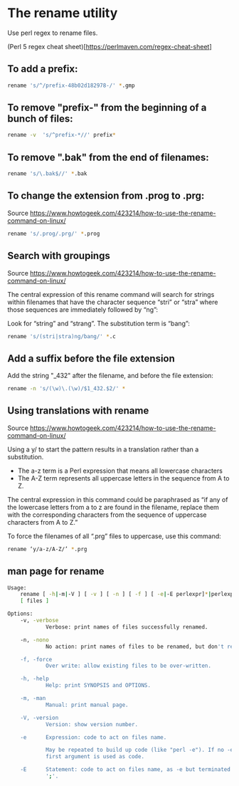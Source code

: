 # The rename utility

Use perl regex to rename files.

(Perl 5 regex cheat sheet)[https://perlmaven.com/regex-cheat-sheet]

## To add a prefix:

```bash
rename 's/^/prefix-48b02d182978-/' *.gmp
```

## To remove "prefix-" from the beginning of a bunch of files:

```bash
rename -v  's/^prefix-*//' prefix*
```

## To remove ".bak" from the end of filenames:

```bash
rename 's/\.bak$//' *.bak
```

## To change the extension from .prog to .prg:

Source https://www.howtogeek.com/423214/how-to-use-the-rename-command-on-linux/

```bash
rename 's/.prog/.prg/' *.prog
```

## Search with groupings

Source https://www.howtogeek.com/423214/how-to-use-the-rename-command-on-linux/

The central expression of this rename command will search for strings within filenames that have the character sequence “stri” or “stra” where those sequences are immediately followed by “ng”:

Look for “string” and “strang”. The substitution term is “bang”:

```bash
rename 's/(stri|stra)ng/bang/' *.c
```

## Add a suffix before the file extension

Add the string "_432" after the filename, and before the file extension:

```bash
rename -n 's/(\w)\.(\w)/$1_432.$2/' *
```

## Using translations with rename

Source https://www.howtogeek.com/423214/how-to-use-the-rename-command-on-linux/

Using a y/ to start the pattern results in a translation rather than a substitution.

- The a-z term is a Perl expression that means all lowercase characters
- The A-Z term represents all uppercase letters in the sequence from A to Z.

The central expression in this command could be paraphrased as “if any of the lowercase
letters from a to z are found in  the filename, replace them with the corresponding
characters from the sequence of uppercase characters from A to Z.”

To force the filenames of all “.prg” files to uppercase, use this command:

```bash
rename ‘y/a-z/A-Z/’ *.prg
```

## man page for rename

```bash
Usage:
    rename [ -h|-m|-V ] [ -v ] [ -n ] [ -f ] [ -e|-E perlexpr]*|perlexpr
    [ files ]

Options:
    -v, -verbose
            Verbose: print names of files successfully renamed.

    -n, -nono
            No action: print names of files to be renamed, but don't rename.

    -f, -force
            Over write: allow existing files to be over-written.

    -h, -help
            Help: print SYNOPSIS and OPTIONS.

    -m, -man
            Manual: print manual page.

    -V, -version
            Version: show version number.

    -e      Expression: code to act on files name.

            May be repeated to build up code (like "perl -e"). If no -e, the
            first argument is used as code.

    -E      Statement: code to act on files name, as -e but terminated by
            ';'.
```

